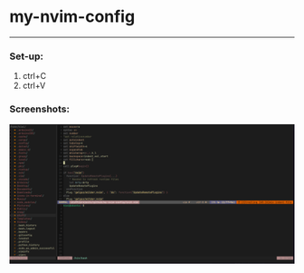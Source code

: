 # my-nvim-config
---
### Set-up:
1. ctrl+C
2. ctrl+V
### Screenshots:
![screenshot](img/screenshot_1.png)
